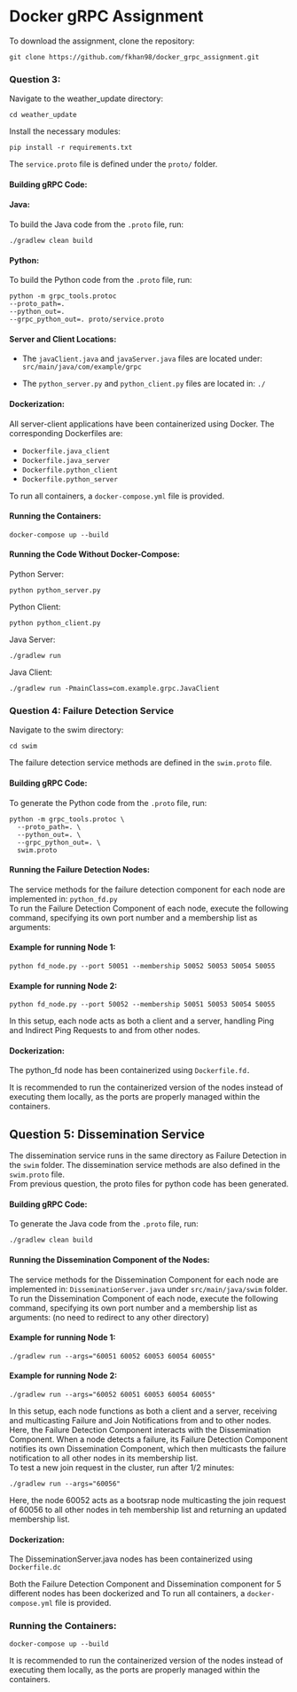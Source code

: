 # Docker gRPC Assignment



To download the assignment, clone the repository:

```console
git clone https://github.com/fkhan98/docker_grpc_assignment.git
```



### Question 3:
Navigate to the weather_update directory:

```console
cd weather_update
```


Install the necessary modules:

```console
pip install -r requirements.txt
```


The `service.proto` file is defined under the `proto/` folder.

#### Building gRPC Code:

#### Java:
To build the Java code from the `.proto` file, run:


```
./gradlew clean build
```



#### Python:
To build the Python code from the `.proto` file, run:

```console
python -m grpc_tools.protoc
--proto_path=.
--python_out=.
--grpc_python_out=. proto/service.proto
```


#### Server and Client Locations:

- The `javaClient.java` and `javaServer.java` files are located under:
`src/main/java/com/example/grpc`



- The `python_server.py` and `python_client.py` files are located in:
`./`


#### Dockerization:

All server-client applications have been containerized using Docker. The corresponding Dockerfiles are:

- `Dockerfile.java_client`
- `Dockerfile.java_server`
- `Dockerfile.python_client`
- `Dockerfile.python_server`

To run all containers, a `docker-compose.yml` file is provided.

#### Running the Containers:

```console
docker-compose up --build
```

#### Running the Code Without Docker-Compose:
Python Server:
```console
python python_server.py
```
Python Client:
```console
python python_client.py
```
Java Server:
```console
./gradlew run
```
Java Client:
```console
./gradlew run -PmainClass=com.example.grpc.JavaClient
```

### Question 4: Failure Detection Service
Navigate to the swim directory:

```console
cd swim
```

The failure detection service methods are defined in the `swim.proto` file.

#### Building gRPC Code:
To generate the Python code from the `.proto` file, run:

```console
python -m grpc_tools.protoc \
  --proto_path=. \
  --python_out=. \
  --grpc_python_out=. \
  swim.proto
```

#### Running the Failure Detection Nodes:
The service methods for the failure detection component for each node are implemented in: `python_fd.py`
<br>
To run the Failure Detection Component of each node, execute the following command, specifying its own port number and a membership list as arguments:

#### Example for running Node 1:
```console
python fd_node.py --port 50051 --membership 50052 50053 50054 50055
```
#### Example for running Node 2:
```console
python fd_node.py --port 50052 --membership 50051 50053 50054 50055
```

In this setup, each node acts as both a client and a server, handling Ping and Indirect Ping Requests to and from other nodes.

#### Dockerization:
The python_fd node has been containerized using `Dockerfile.fd.`

It is recommended to run the containerized version of the nodes instead of executing them locally, as the ports are properly managed within the containers.

## Question 5: Dissemination Service

The dissemination service runs in the same directory as Failure Detection in the `swim` folder.
The dissemination service methods are also defined in the `swim.proto` file.
<br>
From previous question, the proto files for python code has been generated.


#### Building gRPC Code:
To generate the Java code from the `.proto` file, run:
```console
./gradlew clean build
```

#### Running the Dissemination Component of the Nodes:
The service methods for the Dissemination Component for each node are implemented in: `DisseminationServer.java` under `src/main/java/swim` folder.
<br>
To run the Dissemination Component of each node, execute the following command, specifying its own port number and a membership list as arguments: (no need to redirect to any other directory)

#### Example for running Node 1:
```console
./gradlew run --args="60051 60052 60053 60054 60055"
```
#### Example for running Node 2:
```console
./gradlew run --args="60052 60051 60053 60054 60055"
```

In this setup, each node functions as both a client and a server, receiving and multicasting Failure and Join Notifications from and to other nodes. Here, the Failure Detection Component interacts with the Dissemination Component. When a node detects a failure, its Failure Detection Component notifies its own Dissemination Component, which then multicasts the failure notification to all other nodes in its membership list.
<br>
To test a new join request in the cluster, run after 1/2 minutes:

```console
./gradlew run --args="60056"
```
Here, the node 60052 acts as a bootsrap node multicasting the join request of 60056 to all other nodes in teh membership list and returning an updated membership list.

#### Dockerization:
The DisseminationServer.java nodes has been containerized using `Dockerfile.dc`

Both the Failure Detection Component and Dissemination component for 5 different nodes has been dockerized and
To run all containers, a `docker-compose.yml` file is provided. 

### Running the Containers:

```console
docker-compose up --build
```

It is recommended to run the containerized version of the nodes instead of executing them locally, as the ports are properly managed within the containers.